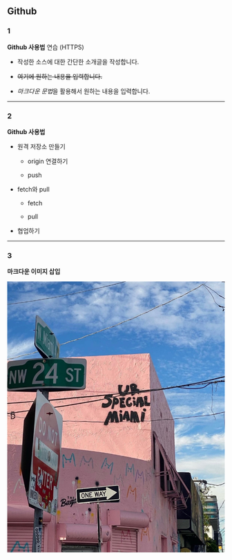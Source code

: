 ## Github
### 1
**Github 사용법** 연습 (HTTPS)

- 작성한 소스에 대한 간단한 소개글을 작성합니다.

- ~~여기에 원하는 내용을 입력합니다.~~

- *마크다운 문법*을 활용해서 원하는 내용을 입력합니다.

---

### 2
**Github 사용법**
- 원격 저장소 만들기

  - origin 연결하기

  - push

- fetch와 pull

  - fetch 
  
  - pull

- 협업하기

---

### 3
**마크다운 이미지 삽입**

![프로필 이미지](./miami.jpg)
